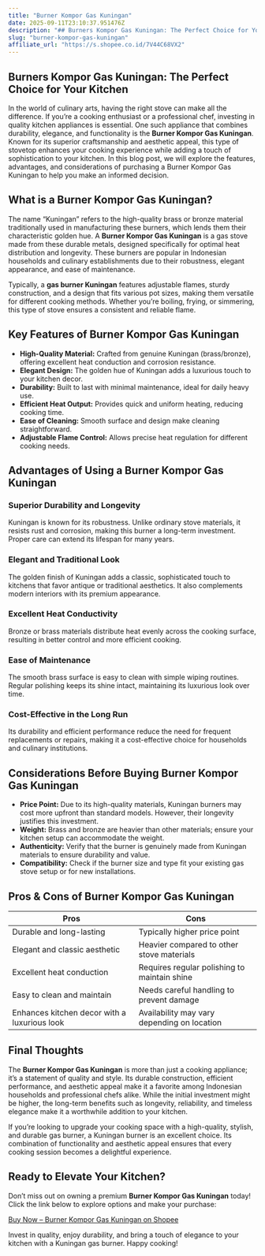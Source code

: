 ```yaml
---
title: "Burner Kompor Gas Kuningan"
date: 2025-09-11T23:10:37.951476Z
description: "## Burners Kompor Gas Kuningan: The Perfect Choice for Your Kitchen  ..."
slug: "burner-kompor-gas-kuningan"
affiliate_url: "https://s.shopee.co.id/7V44C68VX2"
---
```

## Burners Kompor Gas Kuningan: The Perfect Choice for Your Kitchen  

In the world of culinary arts, having the right stove can make all the difference. If you’re a cooking enthusiast or a professional chef, investing in quality kitchen appliances is essential. One such appliance that combines durability, elegance, and functionality is the **Burner Kompor Gas Kuningan**. Known for its superior craftsmanship and aesthetic appeal, this type of stovetop enhances your cooking experience while adding a touch of sophistication to your kitchen. In this blog post, we will explore the features, advantages, and considerations of purchasing a Burner Kompor Gas Kuningan to help you make an informed decision.  

## What is a Burner Kompor Gas Kuningan?  

The name “Kuningan” refers to the high-quality brass or bronze material traditionally used in manufacturing these burners, which lends them their characteristic golden hue. A **Burner Kompor Gas Kuningan** is a gas stove made from these durable metals, designed specifically for optimal heat distribution and longevity. These burners are popular in Indonesian households and culinary establishments due to their robustness, elegant appearance, and ease of maintenance.  

Typically, a **gas burner Kuningan** features adjustable flames, sturdy construction, and a design that fits various pot sizes, making them versatile for different cooking methods. Whether you’re boiling, frying, or simmering, this type of stove ensures a consistent and reliable flame.  

## Key Features of Burner Kompor Gas Kuningan  

- **High-Quality Material:** Crafted from genuine Kuningan (brass/bronze), offering excellent heat conduction and corrosion resistance.  
- **Elegant Design:** The golden hue of Kuningan adds a luxurious touch to your kitchen decor.  
- **Durability:** Built to last with minimal maintenance, ideal for daily heavy use.  
- **Efficient Heat Output:** Provides quick and uniform heating, reducing cooking time.  
- **Ease of Cleaning:** Smooth surface and design make cleaning straightforward.  
- **Adjustable Flame Control:** Allows precise heat regulation for different cooking needs.  

## Advantages of Using a Burner Kompor Gas Kuningan  

### Superior Durability and Longevity  
Kuningan is known for its robustness. Unlike ordinary stove materials, it resists rust and corrosion, making this burner a long-term investment. Proper care can extend its lifespan for many years.  

### Elegant and Traditional Look  
The golden finish of Kuningan adds a classic, sophisticated touch to kitchens that favor antique or traditional aesthetics. It also complements modern interiors with its premium appearance.  

### Excellent Heat Conductivity  
Bronze or brass materials distribute heat evenly across the cooking surface, resulting in better control and more efficient cooking.  

### Ease of Maintenance  
The smooth brass surface is easy to clean with simple wiping routines. Regular polishing keeps its shine intact, maintaining its luxurious look over time.  

### Cost-Effective in the Long Run  
Its durability and efficient performance reduce the need for frequent replacements or repairs, making it a cost-effective choice for households and culinary institutions.  

## Considerations Before Buying Burner Kompor Gas Kuningan  

- **Price Point:** Due to its high-quality materials, Kuningan burners may cost more upfront than standard models. However, their longevity justifies this investment.  
- **Weight:** Brass and bronze are heavier than other materials; ensure your kitchen setup can accommodate the weight.  
- **Authenticity:** Verify that the burner is genuinely made from Kuningan materials to ensure durability and value.  
- **Compatibility:** Check if the burner size and type fit your existing gas stove setup or for new installations.  

## Pros & Cons of Burner Kompor Gas Kuningan  

| Pros                                         | Cons                                              |
|----------------------------------------------|---------------------------------------------------|
| Durable and long-lasting                    | Typically higher price point                     |
| Elegant and classic aesthetic               | Heavier compared to other stove materials       |
| Excellent heat conduction                   | Requires regular polishing to maintain shine   |
| Easy to clean and maintain                   | Needs careful handling to prevent damage       |
| Enhances kitchen decor with a luxurious look | Availability may vary depending on location    |

## Final Thoughts  

The **Burner Kompor Gas Kuningan** is more than just a cooking appliance; it’s a statement of quality and style. Its durable construction, efficient performance, and aesthetic appeal make it a favorite among Indonesian households and professional chefs alike. While the initial investment might be higher, the long-term benefits such as longevity, reliability, and timeless elegance make it a worthwhile addition to your kitchen.  

If you’re looking to upgrade your cooking space with a high-quality, stylish, and durable gas burner, a Kuningan burner is an excellent choice. Its combination of functionality and aesthetic appeal ensures that every cooking session becomes a delightful experience.  

## Ready to Elevate Your Kitchen?  

Don’t miss out on owning a premium **Burner Kompor Gas Kuningan** today! Click the link below to explore options and make your purchase:  

[Buy Now – Burner Kompor Gas Kuningan on Shopee](https://s.shopee.co.id/7V44C68VX2)  

Invest in quality, enjoy durability, and bring a touch of elegance to your kitchen with a Kuningan gas burner. Happy cooking!